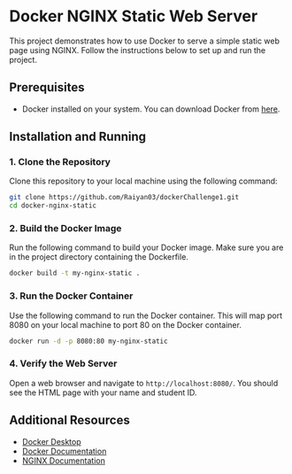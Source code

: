 # Docker NGINX Static Web Server

This project demonstrates how to use Docker to serve a simple static web page using NGINX. Follow the instructions below to set up and run the project.

## Prerequisites

- Docker installed on your system. You can download Docker from [here](https://www.docker.com/products/docker-desktop/).

## Installation and Running

### 1. Clone the Repository

Clone this repository to your local machine using the following command:

```bash
git clone https://github.com/Raiyan03/dockerChallenge1.git
cd docker-nginx-static
```

### 2. Build the Docker Image

Run the following command to build your Docker image. Make sure you are in the project directory containing the Dockerfile.

```bash
docker build -t my-nginx-static .
```

### 3. Run the Docker Container

Use the following command to run the Docker container. This will map port 8080 on your local machine to port 80 on the Docker container.

```bash
docker run -d -p 8080:80 my-nginx-static
```

### 4. Verify the Web Server

Open a web browser and navigate to `http://localhost:8080/`. You should see the HTML page with your name and student ID.


## Additional Resources

- [Docker Desktop](https://www.docker.com/products/docker-desktop/)
- [Docker Documentation](https://docs.docker.com/)
- [NGINX Documentation](https://nginx.org/en/docs/)
